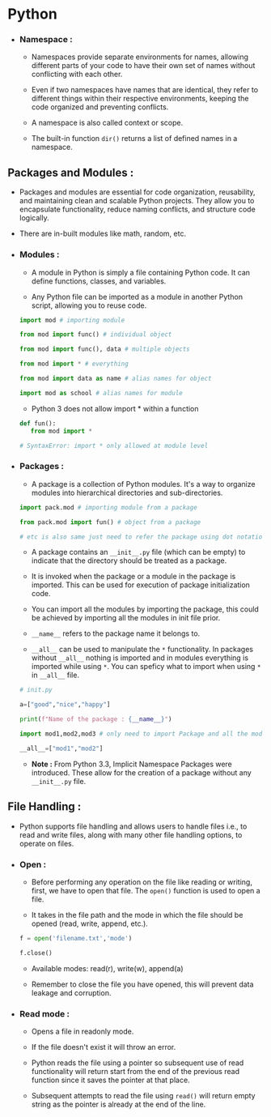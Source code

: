 # Python

- ### Namespace :

   - Namespaces provide separate environments for names, allowing different parts of your code to have their own set of names without conflicting with each other. 

   - Even if two namespaces have names that are identical, they refer to different things within their respective environments, keeping the code organized and preventing conflicts.

   - A namespace is also called context or scope.

   - The built-in function `dir()` returns a list of defined names in a namespace.

## Packages and Modules :

- Packages and modules are essential for code organization, reusability, and maintaining clean and scalable Python projects. They allow you to encapsulate functionality, reduce naming conflicts, and structure code logically.

- There are in-built modules like math, random, etc.

- ### Modules :

   - A module in Python is simply a file containing Python code. It can define functions, classes, and variables. 
   
   - Any Python file can be imported as a module in another Python script, allowing you to reuse code.

   ```python
   import mod # importing module
   
   from mod import func() # individual object
   
   from mod import func(), data # multiple objects
   
   from mod import * # everything
   
   from mod import data as name # alias names for object
   
   import mod as school # alias names for module

   ```

   - Python 3 does not allow import * within a function

   ```python
   def fun():
      from mod import *

   # SyntaxError: import * only allowed at module level
   ```

- ### Packages :

   - A package is a collection of Python modules. It's a way to organize modules into hierarchical directories and sub-directories. 
   
   ```python
   import pack.mod # importing module from a package

   from pack.mod import fun() # object from a package

   # etc is also same just need to refer the package using dot notation
   ```
   
   - A package contains an `__init__.py` file (which can be empty) to indicate that the directory should be treated as a package.

   - It is invoked when the package or a module in the package is imported. This can be used for execution of package initialization code.

   - You can import all the modules by importing the package, this could be achieved by importing all the modules in init file prior. 

   - `__name__` refers to the package name it belongs to.

   - `__all__` can be used to manipulate the `*` functionality. In packages without `__all__` nothing is imported and in modules everything is imported while using `*`. You can speficy what to import when using `*` in `__all__` file.

   ```python
   # init.py

   a=["good","nice","happy"]

   print(f"Name of the package : {__name__}")

   import mod1,mod2,mod3 # only need to import Package and all the module inside it will be imported

   __all__=["mod1","mod2"]
   
   ```

   - **Note :** From Python 3.3, Implicit Namespace Packages were introduced. These allow for the creation of a package without any` __init__.py` file.

## File Handling :

- Python supports file handling and allows users to handle files i.e., to read and write files, along with many other file handling options, to operate on files.

- ### Open : 

   - Before performing any operation on the file like reading or writing, first, we have to open that file. The `open()` function is used to open a file. 
   
   - It takes in the file path and the mode in which the file should be opened (read, write, append, etc.).

   ```python
   f = open('filename.txt','mode')

   f.close()
   ```

   - Available modes: read(r), write(w), append(a)

   - Remember to close the file you have opened, this will prevent data leakage and corruption.
   
- ### Read mode :

   - Opens a file in readonly mode.

   - If the file doesn't exist it will throw an error.

   - Python reads the file using a pointer so subsequent use of read functionality will return start from the end of the previous read function since it saves the pointer at that place.
   
   - Subsequent attempts to read the file using `read()` will return empty string as the pointer is already at the end of the line.
